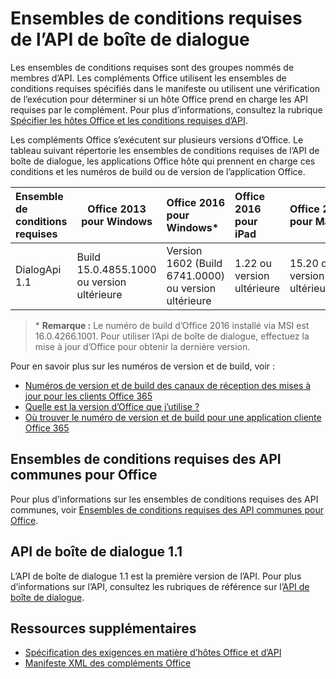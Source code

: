 
# <a name="dialog-api-requirement-sets"></a>Ensembles de conditions requises de l’API de boîte de dialogue

Les ensembles de conditions requises sont des groupes nommés de membres d’API. Les compléments Office utilisent les ensembles de conditions requises spécifiés dans le manifeste ou utilisent une vérification de l’exécution pour déterminer si un hôte Office prend en charge les API requises par le complément. Pour plus d’informations, consultez la rubrique [Spécifier les hôtes Office et les conditions requises d’API](../docs/overview/specify-office-hosts-and-api-requirements.md).

Les compléments Office s’exécutent sur plusieurs versions d’Office. Le tableau suivant répertorie les ensembles de conditions requises de l’API de boîte de dialogue, les applications Office hôte qui prennent en charge ces conditions et les numéros de build ou de version de l’application Office.

|  Ensemble de conditions requises  |  Office 2013 pour Windows | Office 2016 pour Windows*   |  Office 2016 pour iPad  |  Office 2016 pour Mac  | Office Online  | 
|:-----|-----|:-----|:-----|:-----|:-----|
| DialogApi 1.1  | Build 15.0.4855.1000 ou version ultérieure | Version 1602 (Build 6741.0000) ou version ultérieure | 1.22 ou version ultérieure | 15.20 ou version ultérieure| Nous y travaillons. |

>&#42; **Remarque :** Le numéro de build d’Office 2016 installé via MSI est 16.0.4266.1001. Pour utiliser l’Api de boîte de dialogue, effectuez la mise à jour d’Office pour obtenir la dernière version. 

Pour en savoir plus sur les numéros de version et de build, voir :

- [Numéros de version et de build des canaux de réception des mises à jour pour les clients Office 365](https://technet.microsoft.com/en-us/library/mt592918.aspx)
- [Quelle est la version d’Office que j’utilise ?](https://support.office.com/en-us/article/What-version-of-Office-am-I-using-932788b8-a3ce-44bf-bb09-e334518b8b19?ui=en-US&rs=en-US&ad=US&fromAR=1)
- [Où trouver le numéro de version et de build pour une application cliente Office 365](https://technet.microsoft.com/en-us/library/mt592918.aspx#Anchor_1)

## <a name="office-common-api-requirement-sets"></a>Ensembles de conditions requises des API communes pour Office
Pour plus d’informations sur les ensembles de conditions requises des API communes, voir [Ensembles de conditions requises des API communes pour Office](office-add-in-requirement-sets.md).

## <a name="dialog-api-11"></a>API de boîte de dialogue 1.1 
L’API de boîte de dialogue 1.1 est la première version de l’API. Pour plus d’informations sur l’API, consultez les rubriques de référence sur l’[API de boîte de dialogue](../shared/officeui.md).

## <a name="additional-resources"></a>Ressources supplémentaires

- [Spécification des exigences en matière d’hôtes Office et d’API](../docs/overview/specify-office-hosts-and-api-requirements.md)
- [Manifeste XML des compléments Office](https://dev.office.com/docs/add-ins/overview/add-in-manifests)
